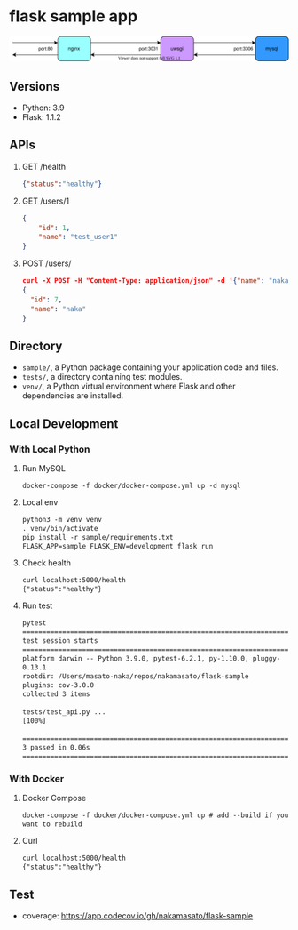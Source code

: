 # flask sample app

![](diagram.drawio.svg)

## Versions
- Python: 3.9
- Flask: 1.1.2
## APIs

1. GET /health
    ```json
    {"status":"healthy"}
    ```
1. GET /users/1
    ```json
    {
        "id": 1,
        "name": "test_user1"
    }
    ```
1. POST /users/
    ```json
    curl -X POST -H "Content-Type: application/json" -d '{"name": "naka", "email": "naka@example.com"}' localhost:5000/users
    {
      "id": 7,
      "name": "naka"
    }
    ```

## Directory

- `sample/`, a Python package containing your application code and files.
- `tests/`, a directory containing test modules.
- `venv/`, a Python virtual environment where Flask and other dependencies are installed.
## Local Development

### With Local Python

1. Run MySQL

    ```
    docker-compose -f docker/docker-compose.yml up -d mysql
    ```

1. Local env

    ```
    python3 -m venv venv
    . venv/bin/activate
    pip install -r sample/requirements.txt
    FLASK_APP=sample FLASK_ENV=development flask run
    ```

1. Check health

    ```
    curl localhost:5000/health
    {"status":"healthy"}
    ```

1. Run test

    ```
    pytest
    ========================================================================================== test session starts ==========================================================================================
    platform darwin -- Python 3.9.0, pytest-6.2.1, py-1.10.0, pluggy-0.13.1
    rootdir: /Users/masato-naka/repos/nakamasato/flask-sample
    plugins: cov-3.0.0
    collected 3 items
    
    tests/test_api.py ...                                                                                                                                                                             [100%]
    
    =========================================================================================== 3 passed in 0.06s ===========================================================================================
    ```
### With Docker

1. Docker Compose

    ```
    docker-compose -f docker/docker-compose.yml up # add --build if you want to rebuild
    ```

1. Curl

    ```
    curl localhost:5000/health
    {"status":"healthy"}
    ```

## Test

- coverage: https://app.codecov.io/gh/nakamasato/flask-sample
